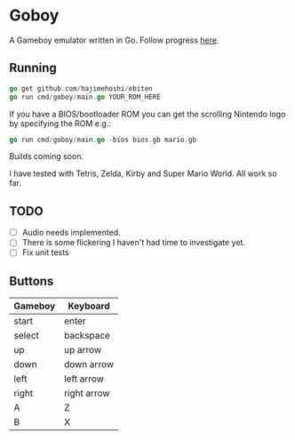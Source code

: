 # Goboy

A Gameboy emulator written in Go. Follow progress [here](https://tmjohnson.co.uk/tags/goboy/).

## Running

```go
go get github.com/hajimehoshi/ebiten
go run cmd/goboy/main.go YOUR_ROM_HERE
```

If you have a BIOS/bootloader ROM you can get the scrolling Nintendo logo by specifying the ROM e.g.:

```go
go run cmd/goboy/main.go -bios bios.gb mario.gb
```

Builds coming soon.

I have tested with Tetris, Zelda, Kirby and Super Mario World. All work so far.

## TODO
- [ ] Audio needs implemented.
- [ ] There is some flickering I haven't had time to investigate yet.
- [ ] Fix unit tests

## Buttons

|Gameboy|Keyboard|
|---|---|
|start|enter|
|select|backspace|
|up|up arrow|
|down|down arrow|
|left|left arrow|
|right|right arrow|
|A|Z|
|B|X|
